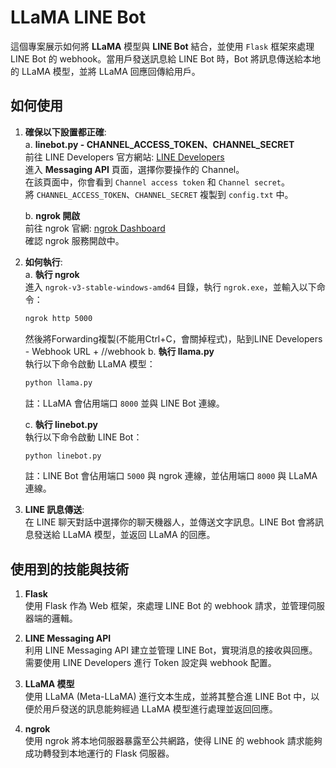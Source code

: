 # LLaMA LINE Bot

這個專案展示如何將 **LLaMA** 模型與 **LINE Bot** 結合，並使用 `Flask` 框架來處理 LINE Bot 的 webhook。當用戶發送訊息給 LINE Bot 時，Bot 將訊息傳送給本地的 LLaMA 模型，並將 LLaMA 回應回傳給用戶。

## 如何使用

1. **確保以下設置都正確**:  
   a. **linebot.py - CHANNEL_ACCESS_TOKEN、CHANNEL_SECRET**  
     前往 LINE Developers 官方網站: [LINE Developers](https://developers.line.biz/console/channel/2006942829/messaging-api?status=success)  
     進入 **Messaging API** 頁面，選擇你要操作的 Channel。  
     在該頁面中，你會看到 `Channel access token` 和 `Channel secret`。  
     將 `CHANNEL_ACCESS_TOKEN`、`CHANNEL_SECRET` 複製到 `config.txt` 中。  
     
   b. **ngrok 開啟**  
     前往 ngrok 官網: [ngrok Dashboard](https://dashboard.ngrok.com/agents)  
     確認 ngrok 服務開啟中。  

2. **如何執行**:  
   a. **執行 ngrok**  
     進入 `ngrok-v3-stable-windows-amd64` 目錄，執行 `ngrok.exe`，並輸入以下命令：  
     ```bash
     ngrok http 5000
     ```  
     然後將Forwarding複製(不能用Ctrl+C，會關掉程式)，貼到LINE Developers - Webhook URL + //webhook
   b. **執行 llama.py**  
     執行以下命令啟動 LLaMA 模型：  
     ```bash
     python llama.py
     ```  
     註：LLaMA 會佔用端口 `8000` 並與 LINE Bot 連線。  
     
   c. **執行 linebot.py**  
     執行以下命令啟動 LINE Bot：  
     ```bash
     python linebot.py
     ```  
     註：LINE Bot 會佔用端口 `5000` 與 ngrok 連線，並佔用端口 `8000` 與 LLaMA 連線。  

3. **LINE 訊息傳送**:  
   在 LINE 聊天對話中選擇你的聊天機器人，並傳送文字訊息。LINE Bot 會將訊息發送給 LLaMA 模型，並返回 LLaMA 的回應。


## 使用到的技能與技術

1. **Flask**  
   使用 Flask 作為 Web 框架，來處理 LINE Bot 的 webhook 請求，並管理伺服器端的邏輯。

2. **LINE Messaging API**  
   利用 LINE Messaging API 建立並管理 LINE Bot，實現消息的接收與回應。需要使用 LINE Developers 進行 Token 設定與 webhook 配置。

3. **LLaMA 模型**  
   使用 LLaMA (Meta-LLaMA) 進行文本生成，並將其整合進 LINE Bot 中，以便於用戶發送的訊息能夠經過 LLaMA 模型進行處理並返回回應。

4. **ngrok**  
   使用 ngrok 將本地伺服器暴露至公共網路，使得 LINE 的 webhook 請求能夠成功轉發到本地運行的 Flask 伺服器。
